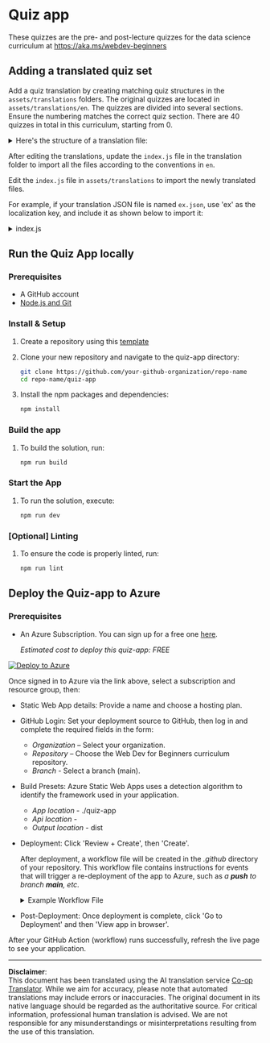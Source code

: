 <!--
CO_OP_TRANSLATOR_METADATA:
{
  "original_hash": "5301875c55bb305e6046bed3a4fd06d2",
  "translation_date": "2025-08-28T11:53:58+00:00",
  "source_file": "quiz-app/README.md",
  "language_code": "en"
}
-->
# Quiz app

These quizzes are the pre- and post-lecture quizzes for the data science curriculum at https://aka.ms/webdev-beginners

## Adding a translated quiz set

Add a quiz translation by creating matching quiz structures in the `assets/translations` folders. The original quizzes are located in `assets/translations/en`. The quizzes are divided into several sections. Ensure the numbering matches the correct quiz section. There are 40 quizzes in total in this curriculum, starting from 0.

  
<details>
<summary>Here's the structure of a translation file:</summary>

```
[
    {
        "title": "A title",
        "complete": "A complete button title",
        "error": "An error message upon selecting the wrong answer",
        "quizzes": [
            {
                "id": 1,
                "title": "Title",
                "quiz": [
                    {
                        "questionText": "The question asked",
                        "answerOptions": [
                            {
                                "answerText": "Option 1 title",
                                "isCorrect": true
                            },
                            {
                                "answerText": "Option 2 title",
                                "isCorrect": false
                            }
                        ]
                    }
                ]
            }
        ]
    }
]
```
</details>

After editing the translations, update the `index.js` file in the translation folder to import all the files according to the conventions in `en`.

Edit the `index.js` file in `assets/translations` to import the newly translated files. 

For example, if your translation JSON file is named `ex.json`, use 'ex' as the localization key, and include it as shown below to import it:

<details>
<summary>index.js</summary>

```
import ex from "./ex.json";

// if 'ex' is localization key then enter it like so in `messages` to expose it 

const messages = {
  ex: ex[0],
};

export default messages;
```

</details>

## Run the Quiz App locally

### Prerequisites

- A GitHub account
- [Node.js and Git](https://nodejs.org/)

### Install & Setup

1. Create a repository using this [template](https://github.com/new?template_name=Web-Dev-For-Beginners&template_owner=microsoft) 

1. Clone your new repository and navigate to the quiz-app directory:

   ```bash
   git clone https://github.com/your-github-organization/repo-name
   cd repo-name/quiz-app
   ```

1. Install the npm packages and dependencies:

   ```bash
   npm install
   ```

### Build the app

1. To build the solution, run:

   ```bash
   npm run build
   ```

### Start the App

1. To run the solution, execute:

    ```bash
    npm run dev
    ```

### [Optional] Linting

1. To ensure the code is properly linted, run:

    ```bash
    npm run lint
    ```

## Deploy the Quiz-app to Azure 

### Prerequisites
- An Azure Subscription. You can sign up for a free one [here](https://aka.ms/azure-free).

    _Estimated cost to deploy this quiz-app: FREE_

[![Deploy to Azure](https://aka.ms/deploytoazurebutton)](https://portal.azure.com/#create/Microsoft.StaticApp)

Once signed in to Azure via the link above, select a subscription and resource group, then:

- Static Web App details: Provide a name and choose a hosting plan.
- GitHub Login: Set your deployment source to GitHub, then log in and complete the required fields in the form:
    - *Organization* – Select your organization.
    - *Repository* – Choose the Web Dev for Beginners curriculum repository. 
    - *Branch* - Select a branch (main). 
- Build Presets: Azure Static Web Apps uses a detection algorithm to identify the framework used in your application. 
    - *App location* - ./quiz-app
    - *Api location* -
    - *Output location* - dist
- Deployment: Click 'Review + Create', then 'Create'.

    After deployment, a workflow file will be created in the *.github* directory of your repository. This workflow file contains instructions for events that will trigger a re-deployment of the app to Azure, such as _a **push** to branch **main**, etc._

    <details>
    <summary>Example Workflow File</summary>
    Here’s an example of what the GitHub Actions workflow file might look like:
    name: Azure Static Web Apps CI/CD

    ```
    on:
    push:
        branches:
        - main
    pull_request:
        types: [opened, synchronize, reopened, closed]
        branches:
        - main

    jobs:
    build_and_deploy_job:
        runs-on: ubuntu-latest
        name: Build and Deploy Job
        steps:
        - uses: actions/checkout@v2
        - name: Build And Deploy
            id: builddeploy
            uses: Azure/static-web-apps-deploy@v1
            with:
            azure_static_web_apps_api_token: ${{ secrets.AZURE_STATIC_WEB_APPS_API_TOKEN }}
            repo_token: ${{ secrets.GITHUB_TOKEN }}
            action: "upload"
            app_location: "quiz-app" # App source code path
            api_location: ""API source code path optional
            output_location: "dist" #Built app content directory - optional
    ```

    </details>

- Post-Deployment: Once deployment is complete, click 'Go to Deployment' and then 'View app in browser'.

After your GitHub Action (workflow) runs successfully, refresh the live page to see your application.

---

**Disclaimer**:  
This document has been translated using the AI translation service [Co-op Translator](https://github.com/Azure/co-op-translator). While we aim for accuracy, please note that automated translations may include errors or inaccuracies. The original document in its native language should be regarded as the authoritative source. For critical information, professional human translation is advised. We are not responsible for any misunderstandings or misinterpretations resulting from the use of this translation.